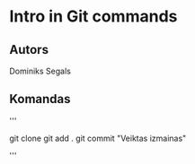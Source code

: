 # Intro in Git commands
## Autors
Dominiks Segals

## Komandas
'''

git clone <link>
git add .
git commit "Veiktas izmainas"

'''